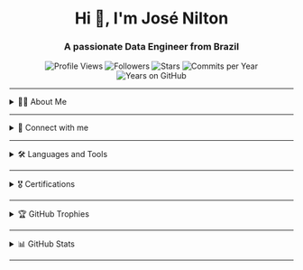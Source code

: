 <h1 align="center">Hi 👋, I'm José Nilton</h1>
<h3 align="center">A passionate Data Engineer from Brazil</h3>

<p align="center">
  <img src="https://komarev.com/ghpvc/?username=nilton94&label=Profile%20views&color=0e75b6&style=flat" alt="Profile Views" />
  <img src="https://img.shields.io/github/followers/Nilton94?label=Followers&style=social" alt="Followers" />
  <img src="https://img.shields.io/github/stars/Nilton94?affiliations=OWNER&style=social" alt="Stars" />
  <img src="https://badges.pufler.dev/commits/yearly/Nilton94" alt="Commits per Year" />
  <img src="https://badges.pufler.dev/years/Nilton94" alt="Years on GitHub" />
</p>

---

<details>
<summary>🧑‍💻 About Me</summary>

<br>

- 🇧🇷 I'm a Data Engineer from Brazil.
- 📚 I'm learning the fundamentals of Data Engineering and starting to explore the world of Generative AI (GenAI).
- 🛠 Technologies I use (some more, some less): **Python**, **SQL**, **Docker**, **PostgreSQL**, **Git**, **Databricks**, **Terraform**, **AWS**.
- 📈 Passionate about transforming data into insights and building reliable data pipelines!

</details>

---

<details>
<summary>🔗 Connect with me</summary>

<br>

<p align="left">
  <a href="https://linkedin.com/in/niltonandrade" target="_blank">
    <img align="center" src="https://raw.githubusercontent.com/rahuldkjain/github-profile-readme-generator/master/src/images/icons/Social/linked-in-alt.svg" alt="Linkedin" height="30" width="40" />
  </a>
  <a href="https://www.hackerrank.com/josenilton1878" target="_blank">
    <img align="center" src="https://raw.githubusercontent.com/rahuldkjain/github-profile-readme-generator/master/src/images/icons/Social/hackerrank.svg" alt="HackerRank" height="30" width="40" />
  </a>
</p>

</details>

---

<details>
<summary>🛠️ Languages and Tools</summary>

<br>

<p align="left">
  <a href="https://aws.amazon.com" target="_blank" rel="noreferrer">
    <img src="https://raw.githubusercontent.com/devicons/devicon/master/icons/amazonwebservices/amazonwebservices-original-wordmark.svg" alt="AWS" width="40" height="40" />
  </a>
  <a href="https://www.docker.com/" target="_blank" rel="noreferrer">
    <img src="https://raw.githubusercontent.com/devicons/devicon/master/icons/docker/docker-original-wordmark.svg" alt="Docker" width="40" height="40" />
  </a>
  <a href="https://git-scm.com/" target="_blank" rel="noreferrer">
    <img src="https://www.vectorlogo.zone/logos/git-scm/git-scm-icon.svg" alt="Git" width="40" height="40" />
  </a>
  <a href="https://www.postgresql.org/" target="_blank" rel="noreferrer">
    <img src="https://raw.githubusercontent.com/devicons/devicon/master/icons/postgresql/postgresql-original-wordmark.svg" alt="PostgreSQL" width="40" height="40" />
  </a>
  <a href="https://pandas.pydata.org/" target="_blank" rel="noreferrer">
    <img src="https://raw.githubusercontent.com/devicons/devicon/master/icons/pandas/pandas-original.svg" alt="Pandas" width="40" height="40" />
  </a>
  <a href="https://www.python.org/" target="_blank" rel="noreferrer">
    <img src="https://raw.githubusercontent.com/devicons/devicon/master/icons/python/python-original.svg" alt="Python" width="40" height="40" />
  </a>
  <a href="https://www.terraform.io/" target="_blank" rel="noreferrer">
    <img src="https://raw.githubusercontent.com/devicons/devicon/master/icons/terraform/terraform-original-wordmark.svg" alt="Terraform" width="40" height="40" />
  </a>
  <a href="https://databricks.com/" target="_blank" rel="noreferrer">
    <img src="https://avatars.githubusercontent.com/u/40742840?s=200&v=4" alt="Databricks" width="40" height="40" />
  </a>
</p>

</details>

---

<details>
<summary>🎖️ Certifications</summary>

<br>

- [AWS Certified Cloud Practitioner (CLF-C01)](https://www.credly.com/badges/903dbc67-de1e-4b53-9fa5-789ff3b8c71f/linked_in_profile)
- [Power BI Data Analyst Associate (DP-300)](https://learn.microsoft.com/api/credentials/share/en-us/niltonandrade94/10AB6A49203D5940?sharingId=2E18E9AE734327FE)
- [Azure Fundamentals (AZ-900)](https://www.credly.com/badges/fe34ae25-4c46-4252-a55f-dbfea15cb566/linked_in_profile)
- [Azure Data Fundamentals (DP-900)](https://www.credly.com/badges/1f11ebdb-72fe-41ef-a2e2-6ab463cc62a4/linked_in_profile)
- [Azure AI Fundamentals (AI-900)](https://www.credly.com/badges/90c26c03-c7fe-4198-bf6e-fdc66384cb03/linked_in_profile)
- [Power Platform Fundamentals (PL-900)](https://www.credly.com/badges/c9d6ea4e-faf1-4419-8d0f-d500992a17a2/linked_in_profile)
- [Astronomer Certification for Airflow](https://www.credly.com/badges/3bb7a16a-1b1b-4bce-a095-189cbbeefe68/linked_in_profile)
- [Databricks Fundamentals](https://credentials.databricks.com/45faf67b-90b4-4c4d-9d5b-58705e130f0b#acc.6gBOjQDH)

</details>

---

<details>
<summary>🏆 GitHub Trophies</summary>

<br>

<p align="center">
  <img src="https://github-profile-trophy.vercel.app/?username=nilton94&theme=dark&no-frame=true&no-bg=true&margin-w=4" alt="GitHub Trophies" />
</p>

</details>

---

<details>
<summary>📊 GitHub Stats</summary>

<br>

<p align="center">
  <img src="https://github-readme-stats.vercel.app/api/top-langs?username=nilton94&show_icons=true&locale=en&layout=compact&theme=algolia" alt="Top Languages" height="180px" />
  <img src="https://github-readme-stats.vercel.app/api?username=nilton94&show_icons=true&locale=en&theme=algolia" alt="GitHub Stats" height="180px" />
  <img src="https://github-readme-streak-stats.herokuapp.com/?user=nilton94&theme=algolia" alt="GitHub Streak" height="180px" />
</p>

</details>

---
